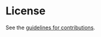 # License

See the
[guidelines for contributions](https://github.com/StefanoSalsano/hesham-generic-draft/blob//CONTRIBUTING.md).
